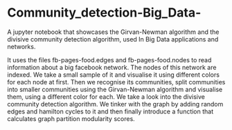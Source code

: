 # Community_detection-Big_Data-
A jupyter notebook that showcases the Girvan-Newman algorithm and the divisive community detection algorithm, used In Big Data applications and networks.

It uses the files fb-pages-food.edges and fb-pages-food.nodes to read information about a big facebook network. The nodes of this network are indexed. We take a small sample of it and visualise it using different colors for each node at first. Then we recognise its communities, split communities into smaller communities using the Girvan-Newman algorithm and visualise them, using a different color for each. We take a look into the divisive community detection algorithm. We tinker with the graph by adding random edges and hamilton cycles to it and then finally introduce a function that calculates graph partition modularity scores.
